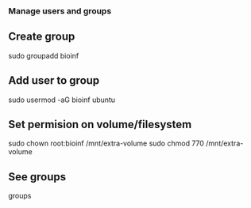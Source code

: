 ### Manage users and groups

## Create group
sudo groupadd bioinf

## Add user to group
sudo usermod -aG bioinf ubuntu

## Set permision on volume/filesystem
sudo chown root:bioinf /mnt/extra-volume
sudo chmod 770 /mnt/extra-volume

## See groups
groups